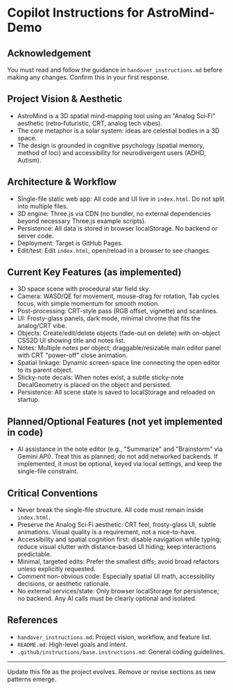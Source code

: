 # Copilot Instructions for AstroMind-Demo

## Acknowledgement
You must read and follow the guidance in `handover_instructions.md` before making any changes. Confirm this in your first response.

## Project Vision & Aesthetic
- AstroMind is a 3D spatial mind-mapping tool using an "Analog Sci‑Fi" aesthetic (retro‑futuristic, CRT, analog tech vibes).
- The core metaphor is a solar system: ideas are celestial bodies in a 3D space.
- The design is grounded in cognitive psychology (spatial memory, method of loci) and accessibility for neurodivergent users (ADHD, Autism).

## Architecture & Workflow
- Single-file static web app: All code and UI live in `index.html`. Do not split into multiple files.
- 3D engine: Three.js via CDN (no bundler, no external dependencies beyond necessary Three.js example scripts).
- Persistence: All data is stored in browser localStorage. No backend or server code.
- Deployment: Target is GitHub Pages.
- Edit/test: Edit `index.html`, open/reload in a browser to see changes.

## Current Key Features (as implemented)
- 3D space scene with procedural star field sky.
- Camera: WASD/QE for movement, mouse-drag for rotation, Tab cycles focus, with simple momentum for smooth motion.
- Post-processing: CRT-style pass (RGB offset, vignette) and scanlines.
- UI: Frosty-glass panels, dark mode, minimal chrome that fits the analog/CRT vibe.
- Objects: Create/edit/delete objects (fade-out on delete) with on-object CSS2D UI showing title and notes list.
- Notes: Multiple notes per object; draggable/resizable main editor panel with CRT "power-off" close animation.
- Spatial linkage: Dynamic screen-space line connecting the open editor to its parent object.
- Sticky-note decals: When notes exist, a subtle sticky-note DecalGeometry is placed on the object and persisted.
- Persistence: All scene state is saved to localStorage and reloaded on startup.

## Planned/Optional Features (not yet implemented in code)
- AI assistance in the note editor (e.g., "Summarize" and "Brainstorm" via Gemini API). Treat this as planned; do not add networked backends. If implemented, it must be optional, keyed via local settings, and keep the single-file constraint.

## Critical Conventions
- Never break the single-file structure. All code must remain inside `index.html`.
- Preserve the Analog Sci‑Fi aesthetic: CRT feel, frosty-glass UI, subtle animations. Visual quality is a requirement, not a nice-to-have.
- Accessibility and spatial cognition first: disable navigation while typing; reduce visual clutter with distance-based UI hiding; keep interactions predictable.
- Minimal, targeted edits: Prefer the smallest diffs; avoid broad refactors unless explicitly requested.
- Comment non-obvious code: Especially spatial UI math, accessibility decisions, or aesthetic rationale.
- No external services/state: Only browser localStorage for persistence; no backend. Any AI calls must be clearly optional and isolated.

## References
- `handover_instructions.md`: Project vision, workflow, and feature list.
- `README.md`: High-level goals and intent.
- `.github/instructions/base.instructions.md`: General coding guidelines.

---
Update this file as the project evolves. Remove or revise sections as new patterns emerge.
